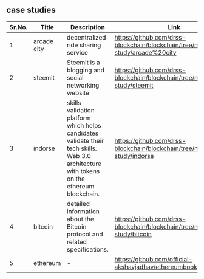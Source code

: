 case studies
-----------------------------
Sr.No. | Title | Description | Link
------ | ----- | ----------- | -----
1 | arcade city | decentralized ride sharing service | https://github.com/drss-blockchain/blockchain/tree/master/case-study/arcade%20city
2 | steemit | Steemit is a blogging and social networking website | https://github.com/drss-blockchain/blockchain/tree/master/case-study/steemit
3 | indorse | skills validation platform which helps candidates validate their tech skills. Web 3.0 architecture with tokens on the ethereum blockchain. | https://github.com/drss-blockchain/blockchain/tree/master/case-study/indorse
4 | bitcoin | detailed information about the Bitcoin protocol and related specifications. | https://github.com/drss-blockchain/blockchain/tree/master/case-study/bitcoin
5 | ethereum | - | https://github.com/official-akshayjadhav/ethereumbook | 
